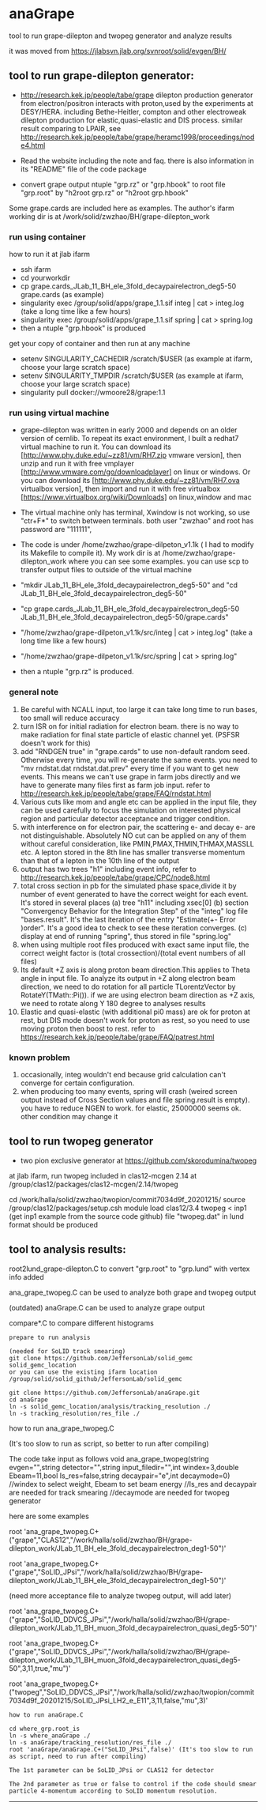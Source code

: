 # anaGrape
tool to run grape-dilepton and twopeg generator and analyze results

it was moved from https://jlabsvn.jlab.org/svnroot/solid/evgen/BH/

## tool to run grape-dilepton generator:

* http://research.kek.jp/people/tabe/grape 
dilepton production generator from electron/positron interacts with proton,used by the experiments at DESY/HERA. 
including Bethe-Heitler, compton and other electroweak dilepton production for elastic,quasi-elastic and DIS process.
similar result comparing to LPAIR, see http://research.kek.jp/people/tabe/grape/heramc1998/proceedings/node4.html

* Read the website including the note and faq. there is also information in its "README" file of the code package

* convert grape output ntuple "grp.rz" or "grp.hbook" to root file "grp.root" by "h2root grp.rz" or "h2root grp.hbook"

Some grape.cards are included here as examples.
The author's ifarm working dir is at /work/solid/zwzhao/BH/grape-dilepton_work

### run using container 

how to run it at jlab ifarm
* ssh ifarm
* cd yourworkdir
* cp grape.cards_JLab_11_BH_ele_3fold_decaypairelectron_deg5-50 grape.cards (as example)
* singularity exec /group/solid/apps/grape_1.1.sif integ | cat > integ.log   (take a long time like a few hours)
* singularity exec /group/solid/apps/grape_1.1.sif spring | cat  > spring.log
* then a ntuple "grp.hbook" is produced

get your copy of container and then run at any machine
* setenv SINGULARITY_CACHEDIR /scratch/$USER  (as example at ifarm, choose your large scratch space)
* setenv SINGULARITY_TMPDIR /scratch/$USER   (as example at ifarm, choose your large scratch space)
* singularity pull docker://wmoore28/grape:1.1


### run using virtual machine 

* grape-dilepton was written in early 2000 and depends on an older version of cernlib. To repeat its exact environment, I built a redhat7 virtual machine to run it. You can download its [http://www.phy.duke.edu/~zz81/vm/RH7.zip vmware version], then unzip and run it with free vmplayer [http://www.vmware.com/go/downloadplayer] on linux or windows. Or you can download its [http://www.phy.duke.edu/~zz81/vm/RH7.ova virtualbox version], then import and run it with free virtualbox [https://www.virtualbox.org/wiki/Downloads] on linux,window and mac
* The virtual machine only has terminal, Xwindow is not working, so use "ctr+F*" to switch between terminals. both user "zwzhao" and root has password are "111111", 
* The code is under /home/zwzhao/grape-dilpeton_v1.1k ( I had to modify its Makefile to compile it). My work dir is at /home/zwzhao/grape-dilepton_work where you can see some examples. you can use scp to transfer output files to outside of the virtual machine

* "mkdir JLab_11_BH_ele_3fold_decaypairelectron_deg5-50" and "cd JLab_11_BH_ele_3fold_decaypairelectron_deg5-50"
* "cp grape.cards_JLab_11_BH_ele_3fold_decaypairelectron_deg5-50 JLab_11_BH_ele_3fold_decaypairelectron_deg5-50/grape.cards"
* "/home/zwzhao/grape-dilpeton_v1.1k/src/integ | cat > integ.log" (take a long time like a few hours)
* "/home/zwzhao/grape-dilpeton_v1.1k/src/spring | cat > spring.log"
* then a ntuple "grp.rz" is produced. 

### general note 

1. Be careful with NCALL input, too large it can take long time to run bases, too small will reduce accuracy
2. turn ISR on for initial radiation for electron beam. there is no way to make radiation for final state particle of elastic channel yet. (PSFSR doesn't work for this)
3. add "RNDGEN true" in "grape.cards" to use non-default random seed. Otherwise every time, you will re-generate the same events. you need to "mv rndstat.dat rndstat.dat.prev" every time if you want to get new events. This means we can't use grape in farm jobs directly and we have to generate many files first as farm job input. refer to http://research.kek.jp/people/tabe/grape/FAQ/rndstat.html
4. Various cuts like mom and angle etc can be applied in the input file, they can be used carefully to focus the simulation on interested physical region and particular detector acceptance and trigger condition.
5. with interference on for electron pair, the scattering e- and decay e- are not distinguishable. Absolutely NO cut can be applied on any of them without careful consideration, like PMIN,PMAX,THMIN,THMAX,MASSLL etc. A lepton stored in the 8th line has smaller transverse momentum than that of a lepton in the 10th line of the output
6. output has two trees "h1" including event info, refer to http://research.kek.jp/people/tabe/grape/CPC/node8.html
7. total cross section in pb for the simulated phase space,divide it by number of event generated to have the correct weight for each event. It's stored in several places
   (a) tree "h11" including xsec[0]
   (b) section "Convergency Behavior for the Integration Step" of the "integ" log file "bases.result". It's the last iteration of the entry "Estimate(+- Error )order". It's a good idea to check to see these iteration converges.
   (c) display at end of running "spring", thus stored in file "spring.log"
8. when using multiple root files produced with exact same input file, the correct weight factor is (total crossection)/(total event numbers of all files)   
9. Its default +Z axis is along proton beam direction.This applies to Theta angle in input file. To analyze its output in +Z along electron beam direction, we need to do rotation for all particle TLorentzVector by RotateY(TMath::Pi()). if we are using electron beam direction as +Z axis, we need to rotate along Y 180 degree to analyses results
10. Elastic and quasi-elastic (with additional pi0 mass) are ok for proton at rest, but DIS mode doesn't work for proton as rest, so you need to use moving proton then boost to rest. refer to https://research.kek.jp/people/tabe/grape/FAQ/patrest.html

### known problem
1. occasionally, integ wouldn't end because grid calculation can't converge for certain configuration. 
2. when producing too many events, spring will crash (weired screen output instead of Cross Section values and file spring.result is empty). you have to reduce NGEN to work. for elastic, 25000000 seems ok. other condition may change it

## tool to run twopeg generator

* two pion exclusive generator at https://github.com/skorodumina/twopeg

at jlab ifarm, run twopeg included in clas12-mcgen 2.14 at /group/clas12/packages/clas12-mcgen/2.14/twopeg

cd /work/halla/solid/zwzhao/twopion/commit7034d9f_20201215/
source /group/clas12/packages/setup.csh
module load clas12/3.4
twopeg  < inp1   (get inp1 example from the source code github)
file "twopeg.dat" in lund format should be produced

## tool to analysis results:

root2lund_grape-dilepton.C to convert "grp.root" to "grp.lund" with vertex info added

ana_grape_twopeg.C can be used to analyze both grape and twopeg output

(outdated) anaGrape.C can be used to analyze grape output

compare*.C to compare different histograms

```
prepare to run analysis

(needed for SoLID track smearing)
git clone https://github.com/JeffersonLab/solid_gemc solid_gemc_location
or you can use the existing ifarm location /group/solid/solid_github/JeffersonLab/solid_gemc

git clone https://github.com/JeffersonLab/anaGrape.git
cd anaGrape
ln -s solid_gemc_location/analysis/tracking_resolution ./
ln -s tracking_resolution/res_file ./

```
how to run ana_grape_twopeg.C

(It's too slow to run as script, so better to run after compiling)

The code take input as follows
  void ana_grape_twopeg(string evgen="",string detector="",string input_filedir="",int windex=3,double Ebeam=11,bool Is_res=false,string decaypair="e",int decaymode=0)  
  //windex to select weight, Ebeam to set beam energy
  //Is_res and decaypair are needed for track smearing
  //decaymode are needed for twopeg generator

here are some examples

root 'ana_grape_twopeg.C+("grape","CLAS12","/work/halla/solid/zwzhao/BH/grape-dilepton_work/JLab_11_BH_ele_3fold_decaypairelectron_deg1-50")'

root 'ana_grape_twopeg.C+("grape","SoLID_JPsi","/work/halla/solid/zwzhao/BH/grape-dilepton_work/JLab_11_BH_ele_3fold_decaypairelectron_deg1-50")'

(need more acceptance file to analyze twopeg output, will add later)

root 'ana_grape_twopeg.C+("grape","SoLID_DDVCS_JPsi","/work/halla/solid/zwzhao/BH/grape-dilepton_work/JLab_11_BH_muon_3fold_decaypairelectron_quasi_deg5-50")'

root 'ana_grape_twopeg.C+("grape","SoLID_DDVCS_JPsi","/work/halla/solid/zwzhao/BH/grape-dilepton_work/JLab_11_BH_muon_3fold_decaypairelectron_quasi_deg5-50",3,11,true,"mu")'

root 'ana_grape_twopeg.C+("twopeg","SoLID_DDVCS_JPsi","/work/halla/solid/zwzhao/twopion/commit7034d9f_20201215/SoLID_JPsi_LH2_e_E11",3,11,false,"mu",3)'

```
how to run anaGrape.C

cd where_grp.root_is
ln -s where_anaGrape ./
ln -s anaGrape/tracking_resolution/res_file ./
root 'anaGrape/anaGrape.C+("SoLID_JPsi",false)' (It's too slow to run as script, need to run after compiling)

The 1st parameter can be SoLID_JPsi or CLAS12 for detector

The 2nd parameter as true or false to control if the code should smear particle 4-momentum according to SoLID momentum resolution.
```

--------------------

